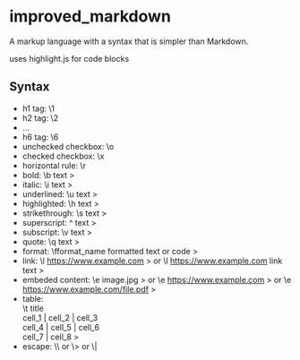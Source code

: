 # improved_markdown
A markup language with a syntax that is simpler than Markdown.

uses highlight.js for code blocks

## Syntax
- h1 tag: \1
- h2 tag: \2
- ...
- h6 tag: \6
- unchecked checkbox: \o
- checked checkbox: \x
- horizontal rule: \r
- bold: \b text >
- italic: \i text >
- underlined: \u text >
- highlighted: \h text >
- strikethrough: \s text >
- superscript: \^ text >
- subscript: \v text >
- quote: \q text >
- format: \fformat_name formatted text or code >
- link: \l https://www.example.com > or \l https://www.example.com link text >
- embeded content: \e image.jpg > or \e https://www.example.com > or \e https://www.example.com/file.pdf >
- table:\
\t title\
cell_1 | cell_2 | cell_3\
cell_4 | cell_5 | cell_6\
    cell_7 | cell_8 >
- escape: \\\\ or \\> or \\|
